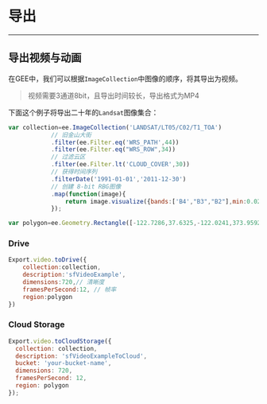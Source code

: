 # 导出

---

## 导出视频与动画

在GEE中，我们可以根据`ImageCollection`中图像的顺序，将其导出为视频。

> 视频需要3通道8bit，且导出时间较长，导出格式为MP4

下面这个例子将导出二十年的`Landsat`图像集合：

```js
var collection=ee.ImageCollection('LANDSAT/LT05/C02/T1_TOA')
			// 旧金山大街
			.filter(ee.Filter.eq('WRS_PATH',44))
			.filter(ee.Filter.eq("WRS_ROW",34))
			// 过滤云区
			.filter(ee.Filter.lt('CLOUD_COVER',30))
			// 获得时间序列
			.filterDate('1991-01-01','2011-12-30')
			// 创建 8-bit RBG图像
			.map(function(image){
                return image.visualize({bands:['B4',"B3","B2"],min:0.02,max:0.35});
            });

var polygon=ee.Geometry.Rectangle([-122.7286,37.6325,-122.0241,373.9592]);
```

<!-- tabs:start -->

### **Drive**

```js
Export.video.toDrive({
    collection:collection,
    description:'sfVideoExample',
    dimensions:720,// 清晰度
    framesPerSecond:12, // 帧率
    region:polygon
})
```

### 

### **Cloud Storage**

```js
Export.video.toCloudStorage({
  collection: collection,
  description: 'sfVideoExampleToCloud',
  bucket: 'your-bucket-name',
  dimensions: 720,
  framesPerSecond: 12,
  region: polygon
});
```



<!-- tabs:end -->